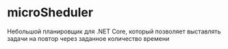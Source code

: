 # microSheduler
Небольшой планировщик для .NET Core, который позволяет выставлять задачи на повтор через заданное количество времени
